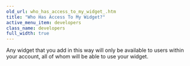 ```yaml
---
old_url: who_has_access_to_my_widget_.htm
title: "Who Has Access To My Widget?"
active_menu_item: developers
class_name: developers
full_width: true
---
```



Any widget that you add in this way will only be available to users within your account, all of whom will be able to use your widget.

